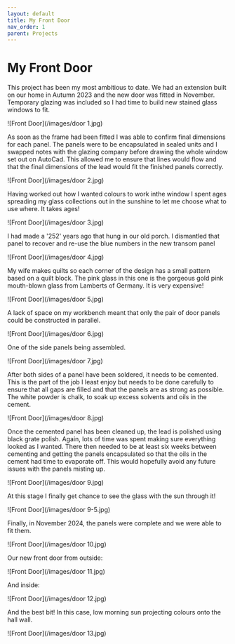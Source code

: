 ```yaml
---
layout: default
title: My Front Door
nav_order: 1
parent: Projects
---
```


# My Front Door

This project has been my most ambitious to date. We had an extension built on our home in Autumn 2023 and the new door was fitted in November. Temporary glazing was included so I had time to build new stained glass windows to fit.

![Front Door](/images/door 1.jpg)

As soon as the frame had been fitted I was able to confirm final dimensions for each panel. The panels were to be encapsulated in sealed units and I swapped notes with the glazing company before drawing the whole window set out on AutoCad. This allowed me to ensure that lines would flow and that the final dimensions of the lead would fit the finished panels correctly.

![Front Door](/images/door 2.jpg)

Having worked out how I wanted colours to work inthe window I spent ages spreading my glass collections out in the sunshine to let me choose what to use where. It takes ages!

![Front Door](/images/door 3.jpg)

I had made a '252' years ago that hung in our old porch. I dismantled that panel to recover and re-use the blue numbers in the new transom panel

![Front Door](/images/door 4.jpg)

My wife makes quilts so each corner of the design has a small pattern based on a quilt block. The pink glass in this one is the gorgeous gold pink mouth-blown glass from Lamberts of Germany. It is very expensive!

![Front Door](/images/door 5.jpg)

A lack of space on my workbench meant that only the pair of door panels could be constructed in parallel. 

![Front Door](/images/door 6.jpg)

One of the side panels being assembled.

![Front Door](/images/door 7.jpg)

After both sides of a panel have been soldered, it needs to be cemented. This is the part of the job I least enjoy but needs to be done carefully to ensure that all gaps are filled and that the panels are as strong as possible. The white powder is chalk, to soak up excess solvents and oils in the cement.

![Front Door](/images/door 8.jpg)

Once the cemented panel has been cleaned up, the lead is polished using black grate polish. Again, lots of time was spent making sure everything looked as I wanted. There then needed to be at least six weeks between cementing and getting the panels encapsulated so that the oils in the cement had time to evaporate off. This would hopefully avoid any future issues with the panels misting up.

![Front Door](/images/door 9.jpg)

At this stage I finally get chance to see the glass with the sun through it!

![Front Door](/images/door 9-5.jpg)

Finally, in November 2024, the panels were complete and we were able to fit them.

![Front Door](/images/door 10.jpg)

Our new front door from outside:

![Front Door](/images/door 11.jpg)

And inside:

![Front Door](/images/door 12.jpg)

And the best bit! In this case, low morning sun projecting colours onto the hall wall.

![Front Door](/images/door 13.jpg)
